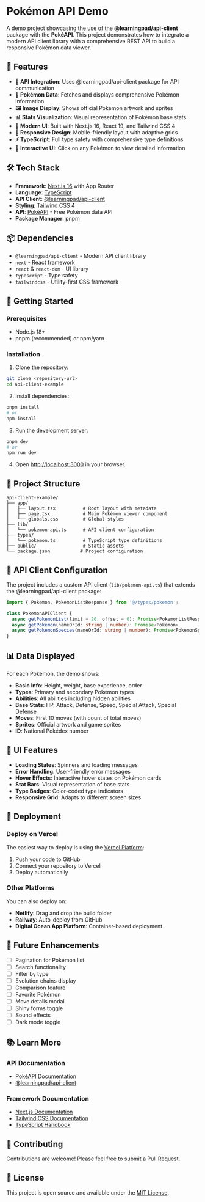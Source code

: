 # Pokémon API Demo

A demo project showcasing the use of the **@learningpad/api-client** package with the **PokéAPI**. This project demonstrates how to integrate a modern API client library with a comprehensive REST API to build a responsive Pokémon data viewer.

## 🚀 Features

- **📡 API Integration**: Uses @learningpad/api-client package for API communication
- **🎯 Pokémon Data**: Fetches and displays comprehensive Pokémon information
- **🖼️ Image Display**: Shows official Pokémon artwork and sprites
- **📊 Stats Visualization**: Visual representation of Pokémon base stats
- **🎨 Modern UI**: Built with Next.js 16, React 19, and Tailwind CSS 4
- **📱 Responsive Design**: Mobile-friendly layout with adaptive grids
- **⚡ TypeScript**: Full type safety with comprehensive type definitions
- **🔄 Interactive UI**: Click on any Pokémon to view detailed information

## 🛠️ Tech Stack

- **Framework**: [Next.js 16](https://nextjs.org/) with App Router
- **Language**: [TypeScript](https://www.typescriptlang.org/)
- **API Client**: [@learningpad/api-client](https://www.npmjs.com/package/@learningpad/api-client)
- **Styling**: [Tailwind CSS 4](https://tailwindcss.com/)
- **API**: [PokéAPI](https://pokeapi.co/) - Free Pokémon data API
- **Package Manager**: pnpm

## 📦 Dependencies

- `@learningpad/api-client` - Modern API client library
- `next` - React framework
- `react` & `react-dom` - UI library
- `typescript` - Type safety
- `tailwindcss` - Utility-first CSS framework

## 🚀 Getting Started

### Prerequisites

- Node.js 18+
- pnpm (recommended) or npm/yarn

### Installation

1. Clone the repository:
```bash
git clone <repository-url>
cd api-client-example
```

2. Install dependencies:
```bash
pnpm install
# or
npm install
```

3. Run the development server:
```bash
pnpm dev
# or
npm run dev
```

4. Open [http://localhost:3000](http://localhost:3000) in your browser.

## 📁 Project Structure

```
api-client-example/
├── app/
│   ├── layout.tsx          # Root layout with metadata
│   ├── page.tsx            # Main Pokémon viewer component
│   └── globals.css         # Global styles
├── lib/
│   └── pokemon-api.ts      # API client configuration
├── types/
│   └── pokemon.ts          # TypeScript type definitions
├── public/                 # Static assets
└── package.json           # Project configuration
```

## 🔧 API Client Configuration

The project includes a custom API client (`lib/pokemon-api.ts`) that extends the @learningpad/api-client package:

```typescript
import { Pokemon, PokemonListResponse } from '@/types/pokemon';

class PokemonAPIClient {
  async getPokemonList(limit = 20, offset = 0): Promise<PokemonListResponse>
  async getPokemon(nameOrId: string | number): Promise<Pokemon>
  async getPokemonSpecies(nameOrId: string | number): Promise<PokemonSpecies>
}
```

## 📊 Data Displayed

For each Pokémon, the demo shows:

- **Basic Info**: Height, weight, base experience, order
- **Types**: Primary and secondary Pokémon types
- **Abilities**: All abilities including hidden abilities
- **Base Stats**: HP, Attack, Defense, Speed, Special Attack, Special Defense
- **Moves**: First 10 moves (with count of total moves)
- **Sprites**: Official artwork and game sprites
- **ID**: National Pokédex number

## 🎨 UI Features

- **Loading States**: Spinners and loading messages
- **Error Handling**: User-friendly error messages
- **Hover Effects**: Interactive hover states on Pokémon cards
- **Stat Bars**: Visual representation of base stats
- **Type Badges**: Color-coded type indicators
- **Responsive Grid**: Adapts to different screen sizes

## 🚀 Deployment

### Deploy on Vercel

The easiest way to deploy is using the [Vercel Platform](https://vercel.com/new?utm_medium=default-template&filter=next.js&utm_source=create-next-app&utm_campaign=create-next-app-readme):

1. Push your code to GitHub
2. Connect your repository to Vercel
3. Deploy automatically

### Other Platforms

You can also deploy on:
- **Netlify**: Drag and drop the build folder
- **Railway**: Auto-deploy from GitHub
- **Digital Ocean App Platform**: Container-based deployment

## 🔮 Future Enhancements

- [ ] Pagination for Pokémon list
- [ ] Search functionality
- [ ] Filter by type
- [ ] Evolution chains display
- [ ] Comparison feature
- [ ] Favorite Pokémon
- [ ] Move details modal
- [ ] Shiny forms toggle
- [ ] Sound effects
- [ ] Dark mode toggle

## 📚 Learn More

### API Documentation
- [PokéAPI Documentation](https://pokeapi.co/docs/v2)
- [@learningpad/api-client](https://www.npmjs.com/package/@learningpad/api-client)

### Framework Documentation
- [Next.js Documentation](https://nextjs.org/docs)
- [Tailwind CSS Documentation](https://tailwindcss.com/docs)
- [TypeScript Handbook](https://www.typescriptlang.org/docs/)

## 🤝 Contributing

Contributions are welcome! Please feel free to submit a Pull Request.

## 📄 License

This project is open source and available under the [MIT License](LICENSE).
